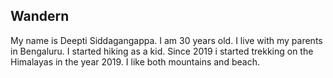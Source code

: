 ## Wandern

My name is Deepti Siddagangappa. I am 30 years old. I live with my parents in Bengaluru. I started hiking as a kid. Since 2019 i started trekking on the Himalayas in the year 2019. I like both mountains and beach.